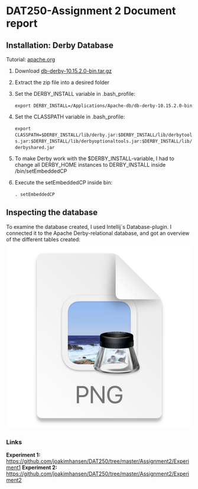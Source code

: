 # DAT250-Assignment 2 Document report



## Installation: Derby Database
Tutorial: [apache.org](https://db.apache.org/derby/papers/DerbyTut/index.html)
1. Download [db-derby-10.15.2.0-bin.tar.gz](https://db.apache.org/derby/releases/release-10_15_2_0.cgi)
2. Extract the zip file into a desired folder
3. Set the DERBY_INSTALL variable in .bash_profile:

   `export DERBY_INSTALL=/Applications/Apache-db/db-derby-10.15.2.0-bin`
4. Set the CLASSPATH variable in .bash_profile:
    
    `export CLASSPATH=$DERBY_INSTALL/lib/derby.jar:$DERBY_INSTALL/lib/derbytools.jar:$DERBY_INSTALL/lib/derbyoptionaltools.jar:$DERBY_INSTALL/lib/derbyshared.jar`
5. To make Derby work with the $DERBY_INSTALL-variable, I had to change all DERBY_HOME instances to DERBY_INSTALL inside /bin/setEmbeddedCP
6. Execute the setEmbeddedCP inside bin:

    `. setEmbeddedCP`


## Inspecting the database
To examine the database created, I used Intellij´s Database-plugin. I connected it to
the Apache Derby-relational database, and got an overview of the different tables created:
![img.png](Pictures/db-tables.png)




### Links
**Experiment 1:** https://github.com/joakimhansen/DAT250/tree/master/Assignment2/Experiment1
**Experiment 2:** https://github.com/joakimhansen/DAT250/tree/master/Assignment2/Experiment2